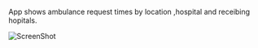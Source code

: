
App shows ambulance request times by location ,hospital and receibing hopitals.

![ScreenShot](https://github.com/GeorgeOduor/medserver/blob/main/featured2.jpg)
